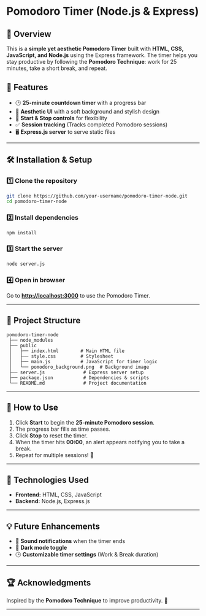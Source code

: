 # Pomodoro Timer (Node.js & Express)

## 📌 Overview
This is a **simple yet aesthetic Pomodoro Timer** built with **HTML, CSS, JavaScript, and Node.js** using the Express framework. The timer helps you stay productive by following the **Pomodoro Technique**: work for 25 minutes, take a short break, and repeat.

## 🚀 Features
- 🕒 **25-minute countdown timer** with a progress bar
- 🎨 **Aesthetic UI** with a soft background and stylish design
- 🎯 **Start & Stop controls** for flexibility
- ✅ **Session tracking** (Tracks completed Pomodoro sessions)
- 🖥 **Express.js server** to serve static files

---

## 🛠 Installation & Setup

### 1️⃣ Clone the repository
```bash
git clone https://github.com/your-username/pomodoro-timer-node.git
cd pomodoro-timer-node
```

### 2️⃣ Install dependencies
```bash
npm install
```

### 3️⃣ Start the server
```bash
node server.js
```

### 4️⃣ Open in browser
Go to **[http://localhost:3000](http://localhost:3000)** to use the Pomodoro Timer.

---

## 📂 Project Structure
```
pomodoro-timer-node
 ├── node_modules
 ├── public
 │   ├── index.html        # Main HTML file
 │   ├── style.css         # Stylesheet
 │   ├── main.js           # JavaScript for timer logic
 │   └── pomodoro_background.png  # Background image
 ├── server.js              # Express server setup
 ├── package.json           # Dependencies & scripts
 └── README.md              # Project documentation
```

---

## 📝 How to Use
1. Click **Start** to begin the **25-minute Pomodoro session**.
2. The progress bar fills as time passes.
3. Click **Stop** to reset the timer.
4. When the timer hits **00:00**, an alert appears notifying you to take a break.
5. Repeat for multiple sessions! 🎯

---

## 📌 Technologies Used
- **Frontend:** HTML, CSS, JavaScript
- **Backend:** Node.js, Express.js

---

## 💡 Future Enhancements
- 🔔 **Sound notifications** when the timer ends
- 🌙 **Dark mode toggle**
- 🕒 **Customizable timer settings** (Work & Break duration)

---

## 🏆 Acknowledgments
Inspired by the **Pomodoro Technique** to improve productivity. 🚀

---


